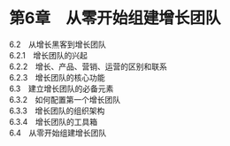 # 第6章　从零开始组建增长团队  
6.2　从增长黑客到增长团队  
6.2.1　增长团队的兴起  
6.2.2　增长、产品、营销、运营的区别和联系  
6.2.3　增长团队的核心功能  
6.3　建立增长团队的必备元素  
6.3.2　如何配置第一个增长团队  
6.3.3　增长团队的组织架构  
6.3.4　增长团队的工具箱  
6.4　从零开始组建增长团队  
  

